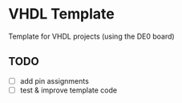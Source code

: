 # VHDL Template

Template for VHDL projects (using the DE0 board)

## TODO

- [ ] add pin assignments
- [ ] test & improve template code
